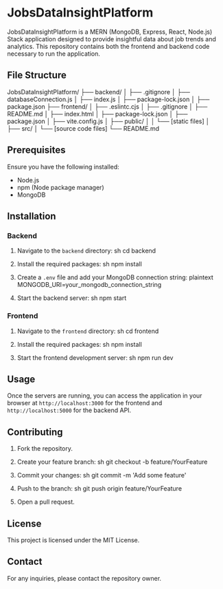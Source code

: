 # JobsDataInsightPlatform

JobsDataInsightPlatform is a MERN (MongoDB, Express, React, Node.js) Stack application designed to provide insightful data about job trends and analytics. This repository contains both the frontend and backend code necessary to run the application.

## File Structure


JobsDataInsightPlatform/
├── backend/
│   ├── .gitignore
│   ├── databaseConnection.js
│   ├── index.js
│   ├── package-lock.json
│   ├── package.json
├── frontend/
│   ├── .eslintc.cjs
│   ├── .gitignore
│   ├── README.md
│   ├── index.html
│   ├── package-lock.json
│   ├── package.json
│   ├── vite.config.js
│   ├── public/
│   │   └── [static files]
│   ├── src/
│       └── [source code files]
└── README.md


## Prerequisites

Ensure you have the following installed:

- Node.js
- npm (Node package manager)
- MongoDB

## Installation

### Backend

1. Navigate to the `backend` directory:
   sh
   cd backend
   

2. Install the required packages:
   sh
   npm install
   

3. Create a `.env` file and add your MongoDB connection string:
   plaintext
   MONGODB_URI=your_mongodb_connection_string
   

4. Start the backend server:
   sh
   npm start
   

### Frontend

1. Navigate to the `frontend` directory:
   sh
   cd frontend
   

2. Install the required packages:
   sh
   npm install
   

3. Start the frontend development server:
   sh
   npm run dev
   

## Usage

Once the servers are running, you can access the application in your browser at `http://localhost:3000` for the frontend and `http://localhost:5000` for the backend API.

## Contributing

1. Fork the repository.
2. Create your feature branch:
   sh
   git checkout -b feature/YourFeature
   
3. Commit your changes:
   sh
   git commit -m 'Add some feature'
   
4. Push to the branch:
   sh
   git push origin feature/YourFeature
   
5. Open a pull request.

## License

This project is licensed under the MIT License.

## Contact

For any inquiries, please contact the repository owner.
